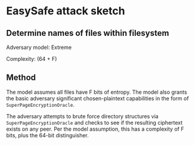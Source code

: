 # EasySafe attack sketch
## Determine names of files within filesystem

Adversary model: Extreme

Complexity: (64 + F)

## Method
The model assumes all files have F bits of entropy. The model also grants the basic adversary significant chosen-plaintext capabilities in the form of `SuperPageEncryptionOracle`.

The adversary attempts to brute force directory structures via `SuperPageEncryptionOracle` and checks to see if the resulting ciphertext exists on any peer. Per the model assumption, this has a complexity of F bits, plus the 64-bit distinguisher.

